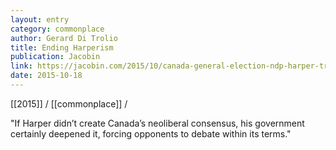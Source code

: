 ```yaml
---
layout: entry
category: commonplace
author: Gerard Di Trolio
title: Ending Harperism
publication: Jacobin
link: https://jacobin.com/2015/10/canada-general-election-ndp-harper-trudeau-mulcair/
date: 2015-10-18
---
```


[[2015]] / [[commonplace]] / 

"If Harper didn’t create Canada’s neoliberal consensus, his government certainly deepened it, forcing opponents to debate within its terms."

